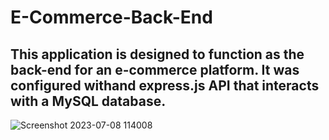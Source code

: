# E-Commerce-Back-End

## This application is designed to function as the back-end for an e-commerce platform. It was configured withand express.js API that interacts with a MySQL database. 

![Screenshot 2023-07-08 114008](https://github.com/SidneyEdwards/E-Commerce-Back-End/assets/124628764/cbb70570-fd15-4097-a08c-0946f0d9ef6f)

